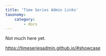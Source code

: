 ```yaml
---
title: 'Time Series Admin Links'
taxonomy:
    category:
        - docs
---
```


Not much here yet. 

https://timeseriesadmin.github.io/#showcase